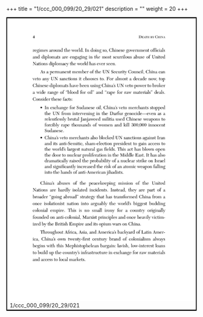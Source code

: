 +++
title = "1/ccc_000_099/20_29/021"
description = ""
weight = 20
+++

<table style="border:2px solid black;max-width:800px;max-height:800px;" 
><tr><td><img class="center-fit-jpg"
src="/jpg_/out_jpg_dbc_021.jpg"  >1/ccc_000_099/20_29/021</img></td></tr></table>